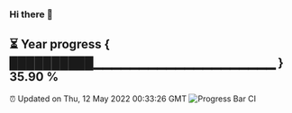 ### Hi there 👋
⏳ Year progress { ██████████▁▁▁▁▁▁▁▁▁▁▁▁▁▁▁▁▁▁▁▁ } 35.90 %
---
⏰ Updated on Thu, 12 May 2022 00:33:26 GMT
![Progress Bar CI](https://github.com/Moyi321/Moyi321/workflows/Progress%20Bar%20CI/badge.svg)
